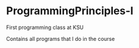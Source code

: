 # ProgrammingPrinciples-I
First programming class at KSU

Contains all programs that I do in the course

